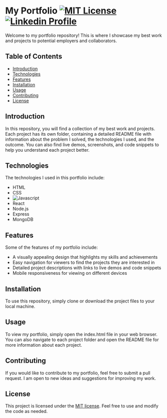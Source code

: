 # My Portfolio [![MIT License](https://img.shields.io/badge/License-MIT-green.svg)](https://choosealicense.com/licenses/mit/) [![Linkedin Profile](https://img.shields.io/badge/LinkedIn-0077B5?style=for-the-badge&logo=linkedin&logoColor=white)](https://www.linkedin.com/in/okantopal)

Welcome to my portfolio repository! This is where I showcase my best work and projects to potential employers and collaborators. 

## Table of Contents

- [Introduction](#introduction)
- [Technologies](#technologies)
- [Features](#features)
- [Installation](#installation)
- [Usage](#usage)
- [Contributing](#contributing)
- [License](#license)

## Introduction

In this repository, you will find a collection of my best work and projects. Each project has its own folder, containing a detailed README file with information about the problem I solved, the technologies I used, and the outcome. You can also find live demos, screenshots, and code snippets to help you understand each project better. 

## Technologies

The technologies I used in this portfolio include:

- HTML
- CSS
- ![Javascript](https://badges.aleen42.com/src/javascript.svg)
- React
- Node.js
- Express
- MongoDB

## Features

Some of the features of my portfolio include:

- A visually appealing design that highlights my skills and achievements
- Easy navigation for viewers to find the projects they are interested in
- Detailed project descriptions with links to live demos and code snippets
- Mobile responsiveness for viewing on different devices

## Installation

To use this repository, simply clone or download the project files to your local machine. 


## Usage

To view my portfolio, simply open the index.html file in your web browser. You can also navigate to each project folder and open the README file for more information about each project.

## Contributing

If you would like to contribute to my portfolio, feel free to submit a pull request. I am open to new ideas and suggestions for improving my work. 

## License

This project is licensed under the [MIT license](https://opensource.org/licenses/MIT). Feel free to use and modify the code as needed.
